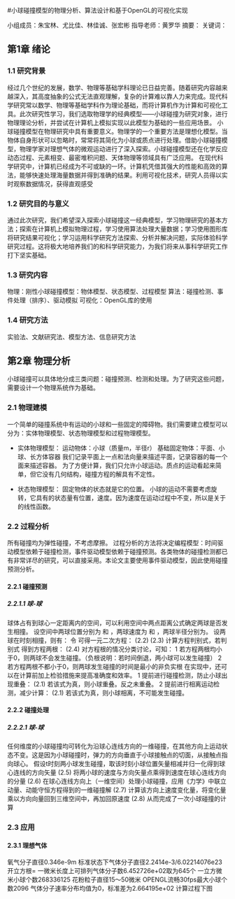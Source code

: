 #小球碰撞模型的物理分析、算法设计和基于OpenGL的可视化实现

小组成员：朱宝林、尤比佳、林佳诚、张宏彬
指导老师：黄罗华
摘要：
关键词：

## 第1章 绪论

### 1.1 研究背景
经过几个世纪的发展，数学、物理等基础学科理论已日益完善。随着研究内容越来越深入，其高度抽象的公式无法直观理解，复杂的计算难以靠人力来完成。现代科学研究常以数学、物理等基础学科作为理论基础，而将计算机作为计算和可视化工具。此次研究性学习，我们选取物理学的经典模型——小球碰撞为研究对象，进行物理理论分析，并尝试在计算机上模拟实现以此模型为基础的一些应用场景。
小球碰撞模型在物理研究中具有重要意义。物理学的一个重要方法是理想化模型。当物体自身形状可以忽略时，常常将其简化为小球或质点进行处理。借助小球碰撞模型，物理学家对理想气体的微观运动进行了深入探索。小球碰撞模型还在化学反应动态过程、元素相变、最密堆积问题、天体物理等领域具有广泛应用。
在现代科学研究中，计算机已经成为不可或缺的一环。计算机凭借其强大的性能和高效的算法，能够快速处理海量数据并得到准确的结果。利用可视化技术，研究人员得以实时观察数据情况，获得直观感受

### 1.2 研究目的与意义
通过此次研究，我们希望深入探索小球碰撞这一经典模型，学习物理研究的基本方法；探索在计算机上模拟物理过程，学习使用算法处理大量数据；学习使用图形库将研究结果可视化；学习运用科学研究方法探索、分析并解决问题，实际体验科学研究过程。这将极大地培养我们的和科学研究能力，为我们将来从事科学研究工作打下坚实基础。
### 1.3 研究内容
物理：刚性小球碰撞模型：物体模型、状态模型、过程模型
算法：碰撞检测、事件处理（排序）、驱动模拟
可视化：OpenGL库的使用

### 1.4 研究方法
实验法、文献研究法、模型方法、信息研究方法

## 第2章 物理分析
小球碰撞可以具体地分成三类问题：碰撞预测、检测和处理。为了研究这些问题，需要设计一个物理系统作为基础。

### 2.1 物理建模
一个简单的碰撞系统中有运动的小球和一些固定的障碍物。我们需要建立模型可以分为：实体物理模型、状态物理模型和过程物理模型。

* 实体物理模型：
运动物体：小球（质量m，半径r）
基础固定物体：平面、小球、长方体容器
我们记录平面上一点和法向量来描述平面，记录容器的每一个面来描述容器。
为了方便计算，我们只允许小球运动。质点的运动看起来简单，但它没有几何结构，碰撞方程的解具有不定性。

* 状态物理模型：
固定物体的状态就是它的位置。
小球的运动不需要考虑旋转，它具有的状态量有位置，速度。因为速度在运动过程中不变，所以是关于的线性函数。

### 2.2 过程分析
所有碰撞均为弹性碰撞，不考虑摩擦。
过程分析的方法将决定编程模型：时间驱动模型依赖于碰撞检测，事件驱动模型依赖于碰撞预测。各类物体的碰撞检测都已有非常详尽的研究，可以直接采用。本论文主要使用事件驱动模型，因此使用碰撞预测分析。
#### 2.2.1 碰撞预测
##### 2.2.1.1 球-球
球体占有到球心一定距离内的空间，可以利用空间中两点距离公式确定两球是否发生相撞。
设空间中两球位置分别为  和  ，两球速度为  和  ，两球半径分别为。
设两球在时刻相撞，则有：
令  可得一元二次方程：
(2.2)
	(2.3)
计算方程判别式，若判别式  得到方程两根：
		(2.4)
对方程根的情况分类讨论，可知：
1 若方程两根均小于0，则两球不会发生碰撞。（负根说明：若时间倒退，两小球可以发生碰撞）
2 若方程两根不都小于0，则两球发生碰撞的时间是最小的非负实根
在实现中，还可以在计算前加上检验措施来提高准确度和效率。
1 提前进行碰撞检测，防止小球出现重叠：
	(2.1)
若该式为真，则小球重叠。反之未重叠。
2 提前进行相离运动检测，减少计算：
	(2.1)
若该式为真，则小球相离，不可能发生碰撞。


#### 2.2.2 碰撞处理
##### 2.2.2.1 球-球
任何维度的小球碰撞均可转化为沿球心连线方向的一维碰撞，在其他方向上运动状态不变。这是因为小球碰撞时，弹力的方向垂直于小球接触点的切面，从接触点指向球心。
假设t时刻两小球发生碰撞，取该时刻小球位置矢量相减并归一化得到球心连线的方向矢量
		(2.5)
将两小球的速度与方向矢量点乘得到速度在球心连线方向的分量
		(2.6)
在球心连线方向上（一维空间）处理小球碰撞，应用《力学》中联立动量、动能守恒方程得到的一维碰撞解
		(2.7)
计算该方向上速度变化量，将变化量乘以方向向量回到三维空间中，再加回原速度
		(2.8)
从而完成了一次小球碰撞的计算
### 2.3 应用
#### 2.3.1 理想气体
氧气分子直径0.346e-9m
标准状态下气体分子直径2.2414e-3/6.02214076e23开立方根=
一微米长度上可排列气体分子数6.452726e+02取为645个
一立方微米小球个数268336125
花粉粒子直径15～50微米
OPENGL流畅30fps最大小球个数2096
气体分子速率分布均值为0，标准差为2.664195e+02
计算过程下图

